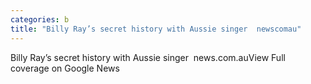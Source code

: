 ```yaml
---
categories: b
title: "Billy Ray’s secret history with Aussie singer  newscomau"
---
```

Billy Ray’s secret history with Aussie singer&nbsp;&nbsp;news.com.auView Full coverage on Google News